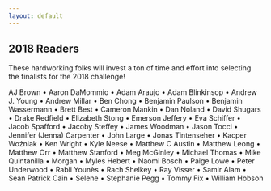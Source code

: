 ```yaml
---
layout: default
---
```

## 2018 Readers

These hardworking folks will invest a ton of time and effort into selecting the finalists for the 2018 challenge!

AJ Brown • Aaron DaMommio • Adam Araujo • Adam Blinkinsop • Andrew J. Young • Andrew Millar • Ben Chong • Benjamin Paulson • Benjamin Wassermann • Brett Best • Cameron Mankin • Dan Noland • David Shugars • Drake Redfield • Elizabeth Stong • Emerson Jeffery • Eva Schiffer • Jacob Spafford • Jacoby Steffey • James Woodman • Jason Tocci • Jennifer (Jenna) Carpenter • John Large • Jonas Tintenseher • Kacper Woźniak • Ken Wright • Kyle Neese • Matthew C Austin • Matthew Leong • Matthew Orr • Matthew Stanford • Meg McGinley • Michael Thomas • Mike Quintanilla • Morgan • Myles Hebert • Naomi Bosch • Paige Lowe • Peter Underwood • Rabii Younès • Rach Shelkey • Ray Visser • Samir Alam • Sean Patrick Cain • Selene • Stephanie Pegg • Tommy Fix • William Hobson
